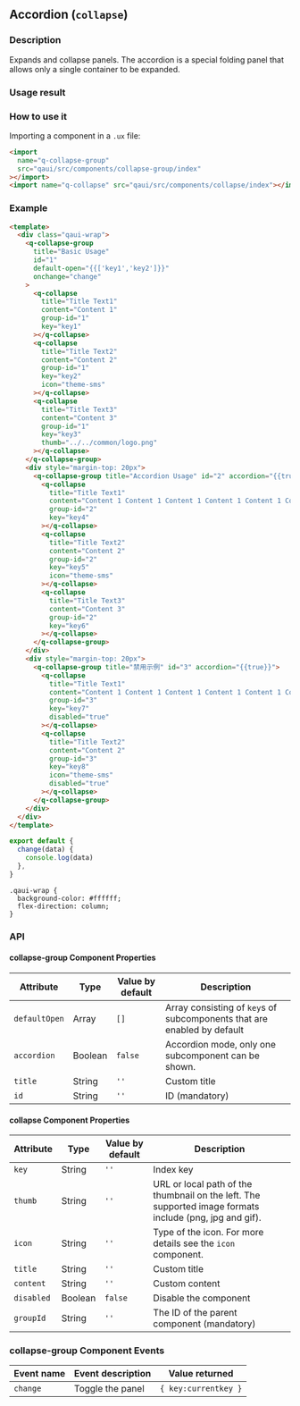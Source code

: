 ## Accordion (`collapse`)

### Description

Expands and collapse panels. The accordion is a special folding panel that allows only a single container to be expanded.

### Usage result

<preview url="https://editor.quickapp.cn/preview/2011/sL/2011sL1yEg08/build/pages/collapse-group/"/>

### How to use it

Importing a component in a `.ux` file:

```html
<import
  name="q-collapse-group"
  src="qaui/src/components/collapse-group/index"
></import>
<import name="q-collapse" src="qaui/src/components/collapse/index"></import>
```

### Example

```html
<template>
  <div class="qaui-wrap">
    <q-collapse-group
      title="Basic Usage"
      id="1"
      default-open="{{['key1','key2']}}"
      onchange="change"
    >
      <q-collapse
        title="Title Text1"
        content="Content 1"
        group-id="1"
        key="key1"
      ></q-collapse>
      <q-collapse
        title="Title Text2"
        content="Content 2"
        group-id="1"
        key="key2"
        icon="theme-sms"
      ></q-collapse>
      <q-collapse
        title="Title Text3"
        content="Content 3"
        group-id="1"
        key="key3"
        thumb="../../common/logo.png"
      ></q-collapse>
    </q-collapse-group>
    <div style="margin-top: 20px">
      <q-collapse-group title="Accordion Usage" id="2" accordion="{{true}}">
        <q-collapse
          title="Title Text1"
          content="Content 1 Content 1 Content 1 Content 1 Content 1 Content 1 Content 1 Content 1 Content 1 Content 1 Content 1 Content 1 Content 1 Content 1 Content 1 Content 1 Content 1 Content 1 Content 1 Content 1 Content 1 Content 1 Content 1"
          group-id="2"
          key="key4"
        ></q-collapse>
        <q-collapse
          title="Title Text2"
          content="Content 2"
          group-id="2"
          key="key5"
          icon="theme-sms"
        ></q-collapse>
        <q-collapse
          title="Title Text3"
          content="Content 3"
          group-id="2"
          key="key6"
        ></q-collapse>
      </q-collapse-group>
    </div>
    <div style="margin-top: 20px">
      <q-collapse-group title="禁用示例" id="3" accordion="{{true}}">
        <q-collapse
          title="Title Text1"
          content="Content 1 Content 1 Content 1 Content 1 Content 1 Content 1 Content 1 Content 1 Content 1 Content 1 Content 1 Content 1 Content 1 Content 1 Content 1 Content 1 Content 1 Content 1 Content 1 Content 1 Content 1 Content 1 Content 1"
          group-id="3"
          key="key7"
          disabled="true"
        ></q-collapse>
        <q-collapse
          title="Title Text2"
          content="Content 2"
          group-id="3"
          key="key8"
          icon="theme-sms"
          disabled="true"
        ></q-collapse>
      </q-collapse-group>
    </div>
  </div>
</template>
```

```js
export default {
  change(data) {
    console.log(data)
  },
}
```

```less
.qaui-wrap {
  background-color: #ffffff;
  flex-direction: column;
}
```

### API

#### collapse-group Component Properties

| Attribute     | Type    | Value by default | Description                                                             |
| ------------- | ------- | ---------------- | ----------------------------------------------------------------------- |
| `defaultOpen` | Array   | `[]`             | Array consisting of `key`s of subcomponents that are enabled by default |
| `accordion`   | Boolean | `false`          | Accordion mode, only one subcomponent can be shown.                     |
| `title`       | String  | `''`             | Custom title                                                            |
| `id`          | String  | `''`             | ID (mandatory)                                                          |

#### collapse Component Properties

| Attribute  | Type    | Value by default | Description                                                                                             |
| ---------- | ------- | ---------------- | ------------------------------------------------------------------------------------------------------- |
| `key`      | String  | `''`             | Index key                                                                                               |
| `thumb`    | String  | `''`             | URL or local path of the thumbnail on the left. The supported image formats include (png, jpg and gif). |
| `icon`     | String  | `''`             | Type of the icon. For more details see the `icon` component.                                            |
| `title`    | String  | `''`             | Custom title                                                                                            |
| `content`  | String  | `''`             | Custom content                                                                                          |
| `disabled` | Boolean | `false`          | Disable the component                                                                                   |
| `groupId`  | String  | `''`             | The ID of the parent component (mandatory)                                                              |

### collapse-group Component Events

| Event name | Event description | Value returned       |
| ---------- | ----------------- | -------------------- |
| `change`   | Toggle the panel  | `{ key:currentkey }` |
